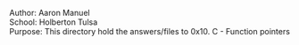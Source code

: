 Author: Aaron Manuel<br/>
School: Holberton Tulsa<br/>
Purpose: This directory hold the answers/files to 0x10. C - Function pointers<br/>
